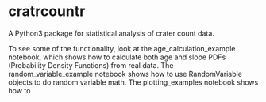 # cratrcountr
A Python3 package for statistical analysis of crater count data.

To see some of the functionality, look at the age_calculation_example notebook, which shows how to calculate both age and slope PDFs (Probability Density Functions) from real data.  The random_variable_example notebook shows how to use RandomVariable objects to do random variable math.  The plotting_examples notebook shows how to 
